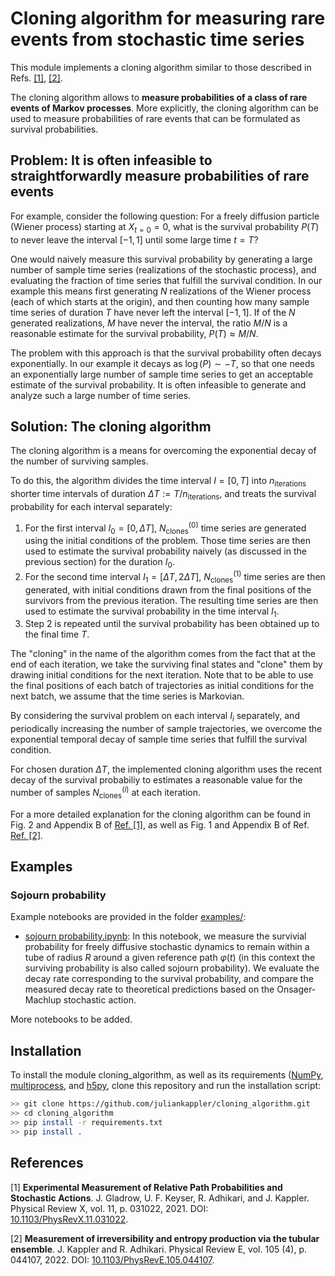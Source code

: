 # Cloning algorithm for measuring rare events from stochastic time series

This module implements a cloning algorithm similar to those described in Refs. <a href="#ref_1">[1]</a>, 
<a href="#ref_2">[2]</a>.

The cloning algorithm allows to <b>measure probabilities of a class of rare events of 
Markov processes</b>. More explicitly, the cloning algorithm can be used to measure probabilities of rare events that
can be formulated as survival probabilities.

## <a id="problem_statement"> Problem: It is often infeasible to straightforwardly measure probabilities of rare events

For example, consider the following question: For a freely diffusion particle (Wiener 
process) starting at $X_{t=0} = 0$, what is the survival probability $P(T)$ to never 
leave the interval $[-1,1]$ until some large time $t = T$?

One would naively measure this survival probability by generating a large
number of sample time series (realizations of the stochastic process), 
and evaluating the fraction of time series that fulfill the
survival condition. 
In our example this means first generating $N$ realizations of the Wiener process (each of which starts at the origin),
and then counting how many 
sample time series of duration $T$ have never left the interval
$[-1,1]$. If of the $N$ generated realizations,  $M$ have never the interval, the ratio $M/N$ is a reasonable estimate
for the survival probability, $P(T) \approx M/N$.

The problem with this approach is that the survival probability 
often decays exponentially. In our example it decays as $\log(P) \sim -T$,
so that one needs an exponentially large number of sample time series to get an
acceptable estimate of the survival probability. It is often infeasible to generate
and analyze such a large number of time series.

## <a id="cloning_algorithm"> Solution: The cloning algorithm

The cloning algorithm is a means for overcoming the exponential decay of the number of 
surviving samples.

To do this, the algorithm divides the time interval $I = [0,T]$ into
 $n_{\mathrm{iterations}}$ shorter time intervals of duration $\Delta T := T/n_{\mathrm{iterations}}$,
 and treats the survival probability for each interval separately:
 
1. For the first interval $I_0 = [0, \Delta T]$, $N^{(0)}_{\mathrm{clones}}$ time series are generated using the
 initial conditions of the problem. Those time series are then used to estimate the survival probability naively (as discussed in the previous section) for the duration $I_0$.
2. For the second time interval $I_1 = [\Delta T, 2 \Delta T]$,  $N^{(1)}_{\mathrm{clones}}$ time series are then generated,
with initial conditions drawn from the final positions of the survivors from the previous iteration.
The resulting time series are then used to estimate the survival probability in the time interval $I_1$.
4. Step 2 is repeated until the survival probability has been obtained up to the final time $T$.

The "cloning" in the name of the  algorithm comes from the fact that at the end of
each iteration, we take the surviving final states and "clone" them by drawing
initial conditions for the next iteration. Note that to be able to use the final positions of
each batch of trajectories as initial conditions for the next batch, we assume
that the time series is Markovian.

By considering the survival problem on each interval $I_i$ separately, and periodically increasing
the number of sample trajectories, we overcome the 
exponential temporal decay of sample time series that fulfill the 
survival condition. 

For chosen duration $\Delta T$, the implemented cloning algorithm 
uses the recent decay of the survival probabiliy to estimates a reasonable value for
the number of samples
$N^{(i)}_{\mathrm{clones}}$ at each iteration.

For a more detailed explanation for the cloning algorithm can be found
in Fig. 2 and Appendix B of <a href="#ref_1">Ref. [1]</a>, as well as Fig. 1 and Appendix B 
of Ref. <a href="#ref_2">Ref. [2]</a>. 


## <a id="examples"> Examples
  
### <a id="example_sojourn"> Sojourn probability

Example notebooks are provided in the folder [examples/](examples):

* [sojourn probability.ipynb](examples/sojourn%20probability.ipynb): In this notebook, we measure the survivial probability for freely diffusive stochastic dynamics to remain within a tube of radius $R$ around a given reference path $\varphi(t)$ (in this context the surviving probability is also called sojourn probability). We evaluate the decay rate corresponding to the survival probability, and compare the measured decay rate to theoretical predictions based on the Onsager-Machlup stochastic action.

 More notebooks to be added.


## <a id="installation">  Installation

To install the module cloning_algorithm, as well as its requirements ([NumPy](https://numpy.org/), [multiprocess](https://pypi.org/project/multiprocess/), and [h5py](https://pypi.org/project/h5py/), clone this repository and run the installation script:

```bash
>> git clone https://github.com/juliankappler/cloning_algorithm.git
>> cd cloning_algorithm
>> pip install -r requirements.txt
>> pip install .
```


## <a id="references"> References

<a id="ref_1">[1] **Experimental Measurement of Relative Path Probabilities and Stochastic Actions**. J. Gladrow, U. F. Keyser, R. Adhikari, and J. Kappler. Physical Review X, vol. 11, p. 031022, 2021. DOI: [10.1103/PhysRevX.11.031022](https://doi.org/10.1103/PhysRevX.11.031022).</a>

<a id="ref_2">[2] **Measurement of irreversibility and entropy production via the tubular ensemble**. J. Kappler and R. Adhikari. Physical Review E, vol. 105 (4), p. 044107, 2022. DOI: [10.1103/PhysRevE.105.044107](https://doi.org/10.1103/PhysRevE.105.044107).</a>
